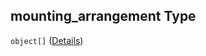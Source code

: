 ## mounting_arrangement Type

`object[]` ([Details](iea43_wra_data_model-properties-measurement-location-items-properties-measurement-point-items-properties-mounting-arrangement-items.md))
